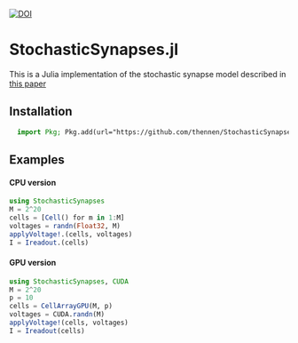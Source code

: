 [![DOI](https://zenodo.org/badge/438966323.svg)](https://zenodo.org/badge/latestdoi/438966323)

# StochasticSynapses.jl

This is a Julia implementation of the stochastic synapse model described in [this paper](https://linktopaper)

## Installation

```julia
  import Pkg; Pkg.add(url="https://github.com/thennen/StochasticSynapses.jl")
```

## Examples

#### CPU version

```julia
using StochasticSynapses
M = 2^20
cells = [Cell() for m in 1:M]
voltages = randn(Float32, M)
applyVoltage!.(cells, voltages)
I = Ireadout.(cells)
```

#### GPU version

```julia
using StochasticSynapses, CUDA
M = 2^20
p = 10
cells = CellArrayGPU(M, p)
voltages = CUDA.randn(M)
applyVoltage!(cells, voltages)
I = Ireadout(cells)
```
